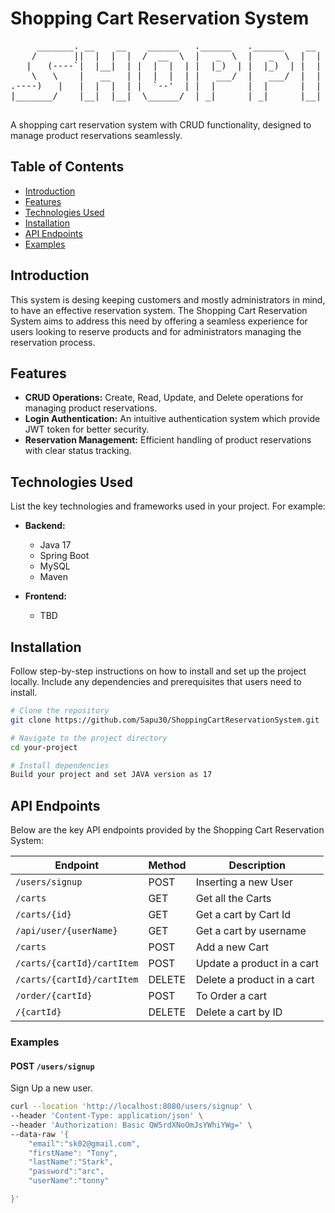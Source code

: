 # Shopping Cart Reservation System

<pre>
     _______. __    __    ______   .______   .______    __  .__   __.   _______      ______     ___      .______     .___________.        _______.____    ____  _______.___________. _______ .___  ___. 
    /       ||  |  |  |  /  __  \  |   _  \  |   _  \  |  | |  \ |  |  /  _____|    /      |   /   \     |   _  \    |           |       /       |\   \  /   / /       |           ||   ____||   \/   | 
   |   (----`|  |__|  | |  |  |  | |  |_)  | |  |_)  | |  | |   \|  | |  |  __     |  ,----'  /  ^  \    |  |_)  |   `---|  |----`      |   (----` \   \/   / |   (----`---|  |----`|  |__   |  \  /  | 
    \   \    |   __   | |  |  |  | |   ___/  |   ___/  |  | |  . `  | |  | |_ |    |  |      /  /_\  \   |      /        |  |            \   \      \_    _/   \   \       |  |     |   __|  |  |\/|  | 
.----)   |   |  |  |  | |  `--'  | |  |      |  |      |  | |  |\   | |  |__| |    |  `----./  _____  \  |  |\  \----.   |  |        .----)   |       |  | .----)   |      |  |     |  |____ |  |  |  | 
|_______/    |__|  |__|  \______/  | _|      | _|      |__| |__| \__|  \______|     \______/__/     \__\ | _| `._____|   |__|        |_______/        |__| |_______/       |__|     |_______||__|  |__| 
                                                                                                                                                                                                        
</pre>

A shopping cart reservation system with CRUD functionality, designed to manage product reservations seamlessly.

## Table of Contents

- [Introduction](#introduction)
- [Features](#features)
- [Technologies Used](#technologies-used)
- [Installation](#installation)
- [API Endpoints](#api-endpoints)
- [Examples](#Examples)

## Introduction

  This system is desing keeping customers and mostly administrators in mind, to have an effective reservation system.
  The Shopping Cart Reservation System aims to address this need by offering a seamless experience for users looking to reserve products and for administrators managing the reservation process.

## Features

- **CRUD Operations:** Create, Read, Update, and Delete operations for managing product reservations.
- **Login Authentication:** An intuitive authentication system which provide JWT token for better security.
- **Reservation Management:** Efficient handling of product reservations with clear status tracking.

## Technologies Used

List the key technologies and frameworks used in your project. For example:

- **Backend:**
    - Java 17 
    - Spring Boot
    - MySQL
    - Maven

- **Frontend:**
    - TBD

## Installation

Follow step-by-step instructions on how to install and set up the project locally. Include any dependencies and prerequisites that users need to install.

```bash
# Clone the repository
git clone https://github.com/Sapu30/ShoppingCartReservationSystem.git

# Navigate to the project directory
cd your-project

# Install dependencies
Build your project and set JAVA version as 17

```
## API Endpoints

Below are the key API endpoints provided by the Shopping Cart Reservation System:

| Endpoint     | Method | Description                |
|--------------|--------|----------------------------|
| `/users/signup` | POST   | Inserting a new User       |
| `/carts`     | GET    | Get all the Carts          |
| `/carts/{id}` | GET    | Get a cart by Cart Id      |
| `/api/user/{userName}` | GET    | Get a cart by username     |
| `/carts`     | POST   | Add a new Cart             |
| `/carts/{cartId}/cartItem` | POST   | Update a product in a cart |
| `/carts/{cartId}/cartItem`    | DELETE | Delete a product in a cart |
| `/order/{cartId}` | POST   | To Order a cart            |
| `/{cartId}` | DELETE | Delete a cart by ID        |

### Examples

#### POST `/users/signup`

Sign Up a new user.

```bash
curl --location 'http://localhost:8080/users/signup' \
--header 'Content-Type: application/json' \
--header 'Authorization: Basic QW5rdXNoOmJsYWhiYWg=' \
--data-raw '{
    "email":"sk02@gmail.com",
    "firstName": "Tony",
    "lastName":"Stark",
    "password":"arc",
    "userName":"tonny"

}'
